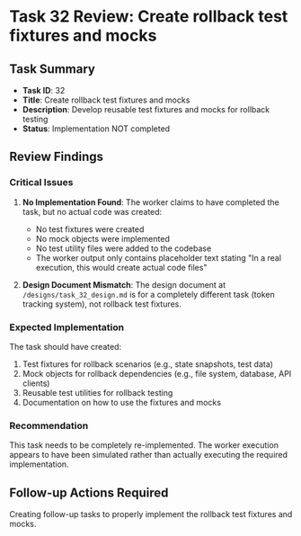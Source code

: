 # Task 32 Review: Create rollback test fixtures and mocks

## Task Summary
- **Task ID**: 32
- **Title**: Create rollback test fixtures and mocks
- **Description**: Develop reusable test fixtures and mocks for rollback testing
- **Status**: Implementation NOT completed

## Review Findings

### Critical Issues

1. **No Implementation Found**: The worker claims to have completed the task, but no actual code was created:
   - No test fixtures were created
   - No mock objects were implemented
   - No test utility files were added to the codebase
   - The worker output only contains placeholder text stating "In a real execution, this would create actual code files"

2. **Design Document Mismatch**: The design document at `/designs/task_32_design.md` is for a completely different task (token tracking system), not rollback test fixtures.

### Expected Implementation

The task should have created:
1. Test fixtures for rollback scenarios (e.g., state snapshots, test data)
2. Mock objects for rollback dependencies (e.g., file system, database, API clients)
3. Reusable test utilities for rollback testing
4. Documentation on how to use the fixtures and mocks

### Recommendation

This task needs to be completely re-implemented. The worker execution appears to have been simulated rather than actually executing the required implementation.

## Follow-up Actions Required

Creating follow-up tasks to properly implement the rollback test fixtures and mocks.